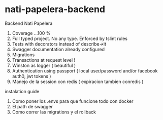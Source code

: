 # nati-papelera-backend
Backend Nati Papelera

1) Coverage ...100 %
2) Full typed project. No any type. Enforced by tslint rules
3) Tests with decorators instead of describe->it
4) Swagger documentation already configured
5) Migrations
6) Transactions at request level !
7) Winston as logger ( beautiful )
8) Authentication using passport ( local user/password and/or facebook auth0, jwt tokens )
9) Manejo de la session con redis ( expiracion tambien conredis )

instalation guide

1) Como poner los .envs para que funcione todo con docker
2) El path de swagger
3) Como correr las migrations y el rollback
